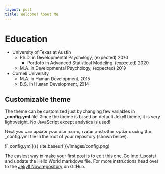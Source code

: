 ```yaml
---
layout: post
title: Welcome! About Me
---
```



# Education

* University of Texas at Austin
  * Ph.D. in Developmental Psychology, (expected) 2020
    * Portfolio in Advanced Statistical Modeling, (expected) 2020
  * M.A. in Developmental Psychology, (expected) 2019
* Cornell University
  * M.A. in Human Development, 2015
  * B.S. in Human Development, 2014

## Customizable theme
The theme can be customized just by changing few variables in **_config.yml** file.
Since the theme is based on default Jekyll theme, it is very lightweight. No JavaScript except analytics is used!

Next you can update your site name, avatar and other options using the _config.yml file in the root of your repository (shown below).

![_config.yml]({{ site.baseurl }}/images/config.png)

The easiest way to make your first post is to edit this one. Go into /_posts/ and update the Hello World markdown file. For more instructions head over to the [Jekyll Now repository](https://github.com/barryclark/jekyll-now) on GitHub.

